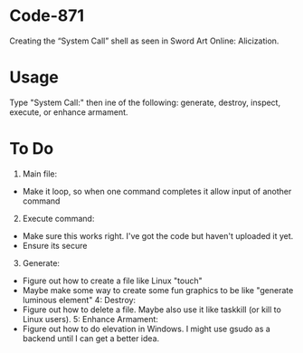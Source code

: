 # Code-871
Creating the “System Call” shell as seen in Sword Art Online: Alicization.

# Usage
Type "System Call:" then ine of the following: generate, destroy, inspect, execute, or enhance armament.

# To Do
1. Main file:
  - Make it loop, so when one command completes it allow input of another command
2. Execute command:
  - Make sure this works right. I've got the code but haven't uploaded it yet.
  - Ensure its secure
3. Generate:
  - Figure out how to create a file like Linux "touch"
  - Maybe make some way to create some fun graphics to be like "generate luminous element"
4: Destroy:
  - Figure out how to delete a file. Maybe also use it like taskkill (or kill to Linux users).
5: Enhance Armament:
  - Figure out how to do elevation in Windows. I might use gsudo as a backend until I can get a better idea.
